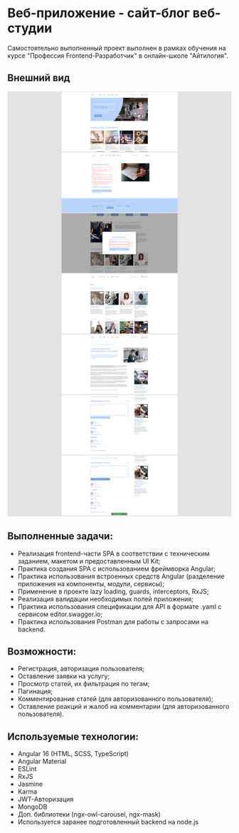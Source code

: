 # Веб-приложение - сайт-блог веб-студии

Самостоятельно выполненный проект выполнен в рамках обучения на курсе "Профессия Frontend-Разработчик" в онлайн-школе "Айтилогия".

## Внешний вид

![project-screen](project-image.jpg)

## Выполненные задачи:
- Реализация frontend-части SPA в соответствии с техническим заданием, макетом и предоставленным UI Kit;
- Практика создания SPA с использованием фреймворка Angular;
- Практика использования встроенных средств Angular (разделение приложения на компоненты, модули, сервисы);
- Применение в проекте lazy loading, guards, interceptors, RxJS;
- Реализация валидации необходимых полей приложения;
- Практика использования спецификации для API в формате .yaml с сервисом editor.swagger.io;
- Практика использования Postman для работы с запросами на backend.

## Возможности:
* Регистрация, авторизация пользователя;
* Оставление заявки на услугу;
* Просмотр статей, их фильтрация по тегам;
* Пагинация;
* Комментирование статей (для авторизованного пользователя);
* Оставление реакций и жалоб на комментарии (для авторизованного пользователя).

## Используемые технологии:
* Angular 16 (HTML, SCSS, TypeScript)
* Angular Material
* ESLint
* RxJS
* Jasmine
* Karma
* JWT-Авторизация
* MongoDB
* Доп. библиотеки (ngx-owl-carousel, ngx-mask)
* Используется заранее подготовленный backend на node.js